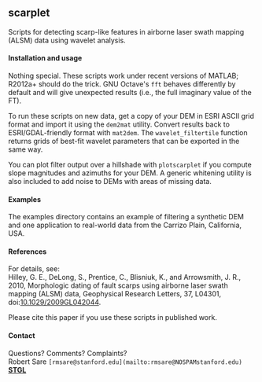 ## scarplet
Scripts for detecting scarp-like features in airborne laser swath mapping (ALSM) data using wavelet analysis.

#### Installation and usage
Nothing special. These scripts work under recent versions of MATLAB; R2012a+ should do the trick. GNU Octave's `fft` behaves differently by default and will give unexpected results (i.e., the full imaginary value of the FT).

To run these scripts on new data, get a copy of your DEM in ESRI ASCII grid format and import it using the `dem2mat` utility. Convert results back to ESRI/GDAL-friendly format with `mat2dem`. The `wavelet_filtertile` function returns grids of best-fit wavelet parameters that can be exported in the same way.

You can plot filter output over a hillshade with `plotscarplet` if you compute slope magnitudes and azimuths for your DEM. A generic whitening utility is also included to add noise to DEMs with areas of missing data. 

#### Examples
The examples directory contains an example of filtering a synthetic DEM and one application to real-world data from the Carrizo Plain, California, USA. 

#### References
For details, see:  
Hilley, G. E., DeLong, S., Prentice, C., Blisniuk, K., and Arrowsmith, J. R., 2010, Morphologic dating of fault scarps using airborne laser swath mapping (ALSM) data, Geophysical Research Letters, 37, L04301, doi:[10.1029/2009GL042044](http://dx.doi.org/10.1029/2009GL042044).

Please cite this paper if you use these scripts in published work.

#### Contact
Questions? Comments? Complaints?  
Robert Sare `[rmsare@stanford.edu](mailto:rmsare@NOSPAMstanford.edu)`  
**[STGL](https://pangea.stanford.edu/researchgroups/tectonicgeomorph/)**
